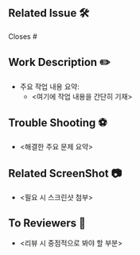 ## Related Issue 🛠
Closes #<Issue Number>

## Work Description ✏️
- 주요 작업 내용 요약:
    - <여기에 작업 내용을 간단히 기재>

## Trouble Shooting ⚽️
- <해결한 주요 문제 요약>

## Related ScreenShot 📷
- <필요 시 스크린샷 첨부>

## To Reviewers 📢
- <리뷰 시 중점적으로 봐야 할 부분>
